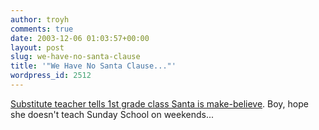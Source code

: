 ```yaml
---
author: troyh
comments: true
date: 2003-12-06 01:03:57+00:00
layout: post
slug: we-have-no-santa-clause
title: '"We Have No Santa Clause..."'
wordpress_id: 2512
---
```


[Substitute teacher tells 1st grade class Santa is make-believe](http://www.msnbc.com/news/1001146.asp?0cv=CB20).  Boy, hope she doesn't teach Sunday School on weekends...

